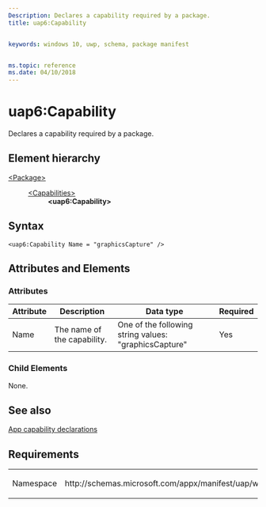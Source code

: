 ```yaml
---
Description: Declares a capability required by a package.
title: uap6:Capability


keywords: windows 10, uwp, schema, package manifest


ms.topic: reference
ms.date: 04/10/2018
---
```


# uap6:Capability

Declares a capability required by a package.

## Element hierarchy

<dl>
<dt><a href="element-package.md">&lt;Package&gt;</a></dt>
<dd>
<dl>
<dt><a href="element-capabilities.md">&lt;Capabilities&gt;</a></dt>
<dd><b>&lt;uap6:Capability&gt;</b></dd>
</dl>
</dd>
</dl>

## Syntax

``` syntax
<uap6:Capability Name = "graphicsCapture" />
```

## Attributes and Elements

### Attributes

| Attribute | Description | Data type | Required |
|-----------|-------------|-----------|----------|
| Name | The name of the capability. | One of the following string values: "graphicsCapture" | Yes |  

### Child Elements

None.

## See also
[App capability declarations](https://msdn.microsoft.com/library/windows/apps/hh464936)

## Requirements

<table>
<colgroup>
<col width="50%" />
<col width="50%" />
</colgroup>
<tbody>
<tr class="odd">
<td><p>Namespace</p></td>
<td><p>http://schemas.microsoft.com/appx/manifest/uap/windows10/6</p></td>
</tr>
</tbody>
</table>

 

 



